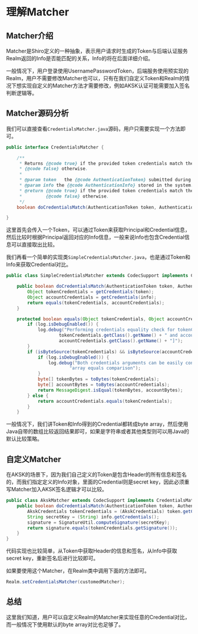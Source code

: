 # 理解Matcher

## Matcher介绍

Matcher是Shiro定义的一种抽象，表示用户请求时生成的Token与后端认证服务Realm返回的Info是否能匹配的关系，Info的将在后面详细介绍。

一般情况下，用户登录使用UsernamePasswordToken，后端服务使用预实现的Realm，用户不需要修改Matcher也可以，只有在我们自定义Token和Realm的情况下想实现自定义的Matcher方法才需要修改，例如AKSK认证可能需要加入签名判断逻辑等。

## Matcher源码分析

我们可以直接查看`CredentialsMatcher.java`源码，用户只需要实现一个方法即可。

```java
public interface CredentialsMatcher {

    /**
     * Returns {@code true} if the provided token credentials match the stored account credentials,
     * {@code false} otherwise.
     *
     * @param token   the {@code AuthenticationToken} submitted during the authentication attempt
     * @param info the {@code AuthenticationInfo} stored in the system.
     * @return {@code true} if the provided token credentials match the stored account credentials,
     *         {@code false} otherwise.
     */
    boolean doCredentialsMatch(AuthenticationToken token, AuthenticationInfo info);

}
```

这里首先会传入一个Token，可以通过Token来获取Principal和Credential信息，然后比较时根据Principal返回对应的Info信息，一般来说Info也包含Credential信息可以直接取出比较。

我们再看一个简单的实现类`SimpleCredentialsMatcher.java`，也是通过Token和Info来获取Credential对比。

```java
public class SimpleCredentialsMatcher extends CodecSupport implements CredentialsMatcher {

    public boolean doCredentialsMatch(AuthenticationToken token, AuthenticationInfo info) {
        Object tokenCredentials = getCredentials(token);
        Object accountCredentials = getCredentials(info);
        return equals(tokenCredentials, accountCredentials);
    }

	protected boolean equals(Object tokenCredentials, Object accountCredentials) {
	    if (log.isDebugEnabled()) {
	        log.debug("Performing credentials equality check for tokenCredentials of type [" +
	                tokenCredentials.getClass().getName() + " and accountCredentials of type [" +
	                accountCredentials.getClass().getName() + "]");
	    }
	    if (isByteSource(tokenCredentials) && isByteSource(accountCredentials)) {
	        if (log.isDebugEnabled()) {
	            log.debug("Both credentials arguments can be easily converted to byte arrays.  Performing " +
	                    "array equals comparison");
	        }
	        byte[] tokenBytes = toBytes(tokenCredentials);
	        byte[] accountBytes = toBytes(accountCredentials);
	        return MessageDigest.isEqual(tokenBytes, accountBytes);
	    } else {
	        return accountCredentials.equals(tokenCredentials);
	    }
	}
```

一般情况下，我们讲Token和Info得到的Credential都转成byte array，然后使用Java自带的数组比较返回结果即可，如果是字符串或者其他类型则可以用Java的默认比较策略。

## 自定义Matcher

在AKSK的场景下，因为我们自己定义的Token是包含Header的所有信息和签名的，而我们指定定义的Info对象，里面的Credential则是secret key，因此必须重写Matcher加入AKSK签名逻辑才可以比较。

```java
public class AkskMatcher extends CodecSupport implements CredentialsMatcher {
    public boolean doCredentialsMatch(AuthenticationToken token, AuthenticationInfo info) {
        AkskCredentials tokenCredentials = (AkskCredentials) token.getCredentials();
        String secretKey = (String) info.getCredentials();
        signature = SignatureUtil.computeSignature(secretKey);
        return signature.equals(tokenCredentials.getSignature());
    }
}
```

代码实现也比较简单，从Token中获取Header的信息和签名，从Info中获取secret key，重新签名后进行比较即可。

如果要使用这个Matcher，在Realm类中调用下面的方法即可。

```java
Realm.setCredentialsMatcher(customedMatcher);
```

## 总结

这里我们知道，用户可以自定义Realm的Matcher来实现任意的Credential对比，而一般情况下使用默认的byte array对比也足够了。
